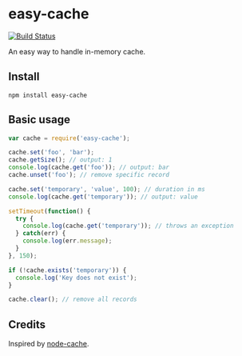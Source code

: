 # easy-cache

[![Build Status](https://secure.travis-ci.org/zonetti/easy-cache.png)](http://travis-ci.org/zonetti/easy-cache)

An easy way to handle in-memory cache.

## Install

```
npm install easy-cache
```

## Basic usage

```javascript
var cache = require('easy-cache');

cache.set('foo', 'bar');
cache.getSize(); // output: 1
console.log(cache.get('foo')); // output: bar
cache.unset('foo'); // remove specific record

cache.set('temporary', 'value', 100); // duration in ms
console.log(cache.get('temporary')); // output: value

setTimeout(function() {
  try {
    console.log(cache.get('temporary')); // throws an exception
  } catch(err) {
    console.log(err.message);
  }
}, 150);

if (!cache.exists('temporary')) {
  console.log('Key does not exist');
}

cache.clear(); // remove all records
```

## Credits

Inspired by [node-cache][1].

[1]: https://github.com/ptarjan/node-cache